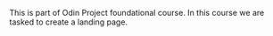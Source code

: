 This is part of Odin Project foundational course. In this course we are tasked to create a landing page.